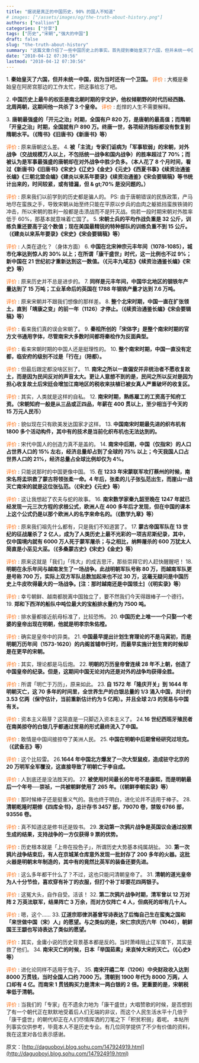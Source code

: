 ```yaml
---
title: "据说是真正的中国历史，90% 的国人不知道"
# images: ["/assets/images/og/the-truth-about-history.png"]
authors: ["eallion"]
categories: ["分享"]
tags: ["历史","宋朝","强大的中国"]
draft: false
slug: "the-truth-about-history"
summary: "这篇文章介绍了一些中国历史上的事实。首先提到秦始皇灭了六国，但并未统一中国，因为还有一个卫国存在。然后提到南北朝时期的宇文护是中国历史上最牛的权臣，他杀了三个皇帝。接着介绍了唐朝和宋朝的一些情况，例如唐朝在对外战争中胜少负多，而宋朝胜率超过70%。还提到宋朝士兵的训练负重很重，中国在北宋时期的城市化率达到惊人的30%，钢铁产量也高于工业革命后的英国。最后提到北宋时期中国一直在扩张领土，直到靖康之变才停止。"
date: "2010-04-12 07:30:56"
lastmod: "2010-04-12 07:30:56"
---
```


1.<strong > 秦始皇灭了六国，但并未统一中国，因为当时还有一个卫国。</strong>
<span style="color: #ff6600;"> 评价 </span>: 大概是秦始皇在阿房宫那边的工作太忙，把这事给忘了吧。

2.<strong > 中国历史上最牛的权臣是南北朝时期的宇文护，他权倾朝野的时代历经西魏、北周两朝，这期间他一共杀了 3 个皇帝。</strong>
<span style="color: #ff6600;"> 评价 </span>: 彪悍的人生不需要解释。

3.<strong > 唐朝最强盛的「开元之治」时期，全国有户 820 万，是唐朝的最高值；而隋朝「开皇之治」时期，全国就有户 890 万。终唐一世，各项经济指标都没有恢复到隋朝水平。（《隋书》《旧唐书》《新唐书》等）</strong>

<span style="color: #ff6600;"> 评价 </span>: 原来唐朝这么差。
4.<strong > 被「主流」专家们诟病为「军事软弱」的宋朝，对外战争（交战规模万人以上，不包括统一战争和国内战争）的胜率超过了 70%；而被认为是军事最强盛的唐朝却在对外战争中胜少负多。（本人花了 8 个月时间，看过《新唐书》《旧唐书》《宋史》《辽史》《金史》《元史》《西夏书事》《续资治通鉴长编》《三朝北盟会编》《建炎以来系年要录》《续资治通鉴》《宋会要辑稿》等书统计出来的，时间较紧，或有错漏，但 & gt;70% 是没问题的。）</strong>

<span style="color: #ff6600;"> 评价 </span>: 原来我们以前学到的历史都是骗人的。
PS: 由于唐朝错误的民族政策，产马地尽在蛮族之手，导致宋朝从始至终只能在平原以步兵的血肉之躯抵挡蛮族铁骑的冲击，所以宋朝的胜利一般都是击溃战而不是歼灭战。倘若一段时期宋朝对外胜率低于 60%，那基本就意味着亡国了。
5.<strong > 宋朝士兵的平均作战负重是 32 公斤，训练负重还要高于这个数值；现在美国最精锐的特种部队的训练负重不到 15 公斤。（《建炎以来系年要录》《宋史》《宋会要辑稿》等）</strong>

<span style="color: #ff6600;"> 评价 </span>: 人类在退化？（身体方面）
6.<strong > 中国在北宋神宗元丰年间（1078-1085），城市化率达到惊人的 30% 以上；在所谓「康干盛世」时代，这一比例也不过 9%；新中国在 21 世纪初才重新达到这一数值。（《元丰九域志》《续资治通鉴长编》《宋史》等）</strong>

<span style="color: #ff6600;"> 评价 </span>: 原来历史并不总是进步的。
7.<strong > 同样是元丰年间，中国华北地区的钢铁年产量达到了 15 万吨；工业革命后的英国在 1788 年钢铁产量才达到 7.6 万吨。</strong>

<span style="color: #ff6600;"> 评价 </span>: 原来宋朝并不跟我们想像的那样差。
8.<strong > 整个北宋时期，中国一直在扩张领土，直到「靖康之变」的前一年（1126）才停止。（《续资治通鉴长编》《宋会要辑稿》等）</strong>

<span style="color: #ff6600;"> 评价 </span>: 看来我们真的误会宋朝了。
9.<strong > 秦桧所创的「宋体字」是整个南宋时期的官方文书通用字体，尽管南宋大多数时间都将秦桧作为反面典型。</strong>

<span style="color: #ff6600;"> 评价 </span>: 看来宋朝时期的中国人还是挺理性的。
10.<strong > 整个南宋时期，中国一直没有定都，临安府的级别不过是「行在」（陪都）。</strong>

<span style="color: #ff6600;"> 评价 </span>: 但最后跟定都没啥区别了。
11.<strong > 南宋之所以一直偏安并非统治者不愿收复故土，而是因为民间反对的声音太大。更让人意想不到的是，民间之所以反对是因为担心收复故土后宋廷会增加江南地区的税收来扶植已被女真人严重破坏的收复区。</strong>

<span style="color: #ff6600;"> 评价 </span>: 其实，人类就是这样的自私。
12.<strong > 南宋时期，熟练雇工的工资高于知府工资。（宋朝知府一般是从三品或正四品，年薪在 400 贯以上，至少相当于今天的 15 万元人民币）</strong>

<span style="color: #ff6600;"> 评价 </span>: 貌似现在只有欧美发达国家才这样。
13.<strong > 中国南宋时期最先进的织布机有 1800 多个活动构件，其中有的技术是当前化织布机也无法达到的。</strong>

<span style="color: #ff6600;"> 评价 </span>: 宋代中国人的创造力真不是盖的。
14.<strong > 南宋中后期，中国（仅指宋）的人口占世界人口的 15% 左右，经济总量却占到了全球的 75% 以上；今天我国人口占世界人口的 21%，经济总量占全球比例却仅为 4%。</strong>

<span style="color: #ff6600;"> 评价 </span>: 只能说那时的中国更像中国。
15.<strong > 在 1233 年宋蒙联军攻打蔡州的时候，南宋名将孟珙救了蒙古将领张柔一命。4 年后，张柔的儿子张弘范出生，而崖山一战灭亡南宋的就是这位张弘范。（《宋史》《元史》等）</strong>

<span style="color: #ff6600;"> 评价 </span>: 这让我想起了农夫与蛇的故事。
16.<strong > 南宋数学家秦九韶至晚在 1247 年就已经发现一元三次方程的求根公式，欧洲人在 400 多年后才发现，但在中国的课本上这个公式仍是以那个欧洲人的名字来命名的。（《数学九章》等）</strong>

<span style="color: #ff6600;"> 评价 </span>: 原来我们祖先什么都有，只是我们不知道罢了。
17.<strong > 蒙古帝国军队在 13 世纪的征战屠杀了 2 亿人，成为了人类历史上最不光彩的一项吉尼斯纪录，其中，仅中国境内就有 6000 万人死于蒙军屠杀；与之相比，纳粹屠杀的 600 万犹太人简直是小巫见大巫。（《多桑蒙古史》《宋史》《金史》等）</strong>

<span style="color: #ff6600;"> 评价 </span>: 原来这就是「我们」「伟大」的成吉思汗，那些崇拜它的人赶快醒醒吧！
18.<strong > 明朝在永乐年间与越南发生了一场战争。此战明朝军队号称 80 万，而越南军队更是号称 700 万，实际上双方军队总数加起来也不过 30 万，这毫无疑问是中国历史上牛皮吹得最大的一场战争。[注：那时越南还是中国领土]（《明实录》等）</strong>

<span style="color: #ff6600;"> 评价 </span>: 幸亏朝鲜、越南都脱离中国独立了，要不然我们今天得跟棒子一个德行。
19.<strong > 郑和下西洋的船队中吨位最大的宝船排水量约为 7500 吨。</strong>

<span style="color: #ff6600;"> 评价 </span>: 排水量都接近航母标准了，比较恐怖。
20.<strong > 中国历史上唯一一个只娶一个老婆的皇帝出现在明朝，他就是明孝宗朱佑樘。</strong>

<span style="color: #ff6600;"> 评价 </span>: 确实是皇帝中的异类。
21.<strong > 中国最早提出计划生育理论的不是马寅初，而是明朝万历年间（1573-1620）的内阁首辅申行时，而最早实施计划生育的时候却是在更早的宋朝。</strong>

<span style="color: #ff6600;"> 评价 </span>: 其实，理论都是马后炮。
22.<strong > 明朝的万历皇帝曾连续 28 年不上朝，创造了中国皇帝的纪录。但是，这期间中国无论对内还是对外的战争均获得全胜。</strong>

<span style="color: #ff6600;"> 评价 </span>: 所谓「明亡于万历」，原来如此。
23.<strong > 自 1572 年「隆庆开关」到 1644 年明朝灭亡，这 70 多年的时间里，全世界生产的白银总量的 1/3 涌入中国，共计约 3.53 亿两（保守估计，当前重新估计约为 5 亿两）。并且全球 2/3 的贸易与中国有关。</strong>

<span style="color: #ff6600;"> 评价 </span>: 资本主义萌芽？这简直是一只脚迈入资本主义了。
24.<strong>16 世纪西班牙殖民者在南美掠夺的白银几乎都通过贸易的形式最终流入了中国。</strong>

<span style="color: #ff6600;"> 评价 </span>: 敢情是中国间接掠夺了美洲人民。
25.<strong > 中国在明朝中后期曾经研究过坦克。（《武备志》等）</strong>

<span style="color: #ff6600;"> 评价 </span>: 这个比较雷。
26.<strong>1644 年中国北方爆发了一次大型鼠疫，造成驻守北京的 20 万明军全军覆没，这直接导致了明朝亡于李自成。</strong>

<span style="color: #ff6600;"> 评价 </span>: 人到底还是没法胜天的。
27.<strong > 被使用时间最长的年号不是康熙，而是明朝最后一个年号──崇祯，一共被朝鲜使用了 265 年。（《朝鲜李朝实录》等）</strong>

<span style="color: #ff6600;"> 评价 </span>: 那时候棒子还是挺重义气的。我也终于明白，进化论并不适用于棒子。
28.<strong > 清朝乾隆时期修《四库全书》，总计存书 3457 部，79070 卷，禁毁 6766 部，93556 卷。</strong>

<span style="color: #ff6600;"> 评价 </span>: 真不知道这是修书还是毁书。
29.<strong > 发动第一次鸦片战争是英国议会通过投票生成的结果，支持战争的一方仅获得 9 票的优势。</strong>

<span style="color: #ff6600;"> 评价 </span>: 历史根本就是「上帝在投色子」，所谓历史大势基本纯属胡扯。
30.<strong > 第一次鸦片战争结束后，有人在京城某仓库意外发现一批封存了 200 多年的火器。这批火器是明朝末年制造的，其中有的竟然比英军的装备还要先进。</strong>

<span style="color: #ff6600;"> 评价 </span>: 这么多年都干什么了？不过，这也只能问清朝皇帝了。
31.<strong > 清朝的道光皇帝为人十分节俭，喜欢穿有补丁的衣服，但打个补丁却要花四两银子。</strong>

<span style="color: #ff6600;"> 评价 </span>: 这冤大头，自作自受。活该！
32.<strong > 第二次鸦片战争时期，清军曾以 12 万对阵 2 万英法联军，结果阵亡 3 万余，而对方仅阵亡 4 人，但病死的却有几十人。</strong>

<span style="color: #ff6600;"> 评价 </span>: 嗯，这个……
33.<strong > 辽道宗耶律洪基曾写诗表达了后悔自己生在蛮夷之国和「来世做中国（宋）人」的愿望。与之类似的是，宋仁宗庆历六年（1046），朝鲜国王王颛也写诗表达了类似的愿望。</strong>

<span style="color: #ff6600;"> 评价 </span>: 其实，金庸小说的历史背景基本都是反的。当时萧峰阻止辽军南下，其实是救了他们。
34.<strong > 南宋灭亡的时候，日本「举国茹素」来哀悼大宋的灭亡。（《心史》等）</strong>

<span style="color: #ff6600;"> 评价 </span>: 进化论同样不适用于鬼子。
35.<strong > 南宋开禧二年（1206）中央财政收入达到 8000 万贯钱，当时全国人口约 7000 万。清朝到 1900 年代为 8000 万两，人口却有 4 亿。而南宋 1 贯钱购买力是清末一两白银的 2 倍。更重要的是，宋朝税率低于清朝。</strong>

<span style="color: #ff6600;"> 评价 </span>: 当我们的「专家」在不遗余力地为「康干盛世」大唱赞歌的时候，是否想到了有一个朝代正在默默地受着后人们无端的非议，而这个人民生活水平十几倍于「康干盛世」的朝代却正在人们尽情挥洒的刀笔之下「积贫积弱」着呢。
本帖所列事实仅供参考，毕竟本人不是历史专业。有几位同学提供了不少有价值的资料，我在这里对各位表示感谢。

原文：[http://daguoboyi.blog.sohu.com/147924919.html](http://daguoboyi.blog.sohu.com/147924919.html)

